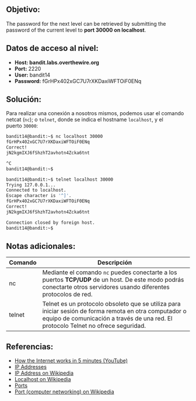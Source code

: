## Objetivo:
The password for the next level can be retrieved by submitting the password of the current level to **port 30000 on localhost**.

## Datos de acceso al nivel:
- **Host: bandit.labs.overthewire.org** 
- **Port:** 2220
- **User:** bandit14
- **Password:** fGrHPx402xGC7U7rXKDaxiWFTOiF0ENq

## Solución:
Para realizar una conexión a nosotros mismos, podemos usar el comando netcat (`nc`); o `telnet`, donde se indica el hostname `localhost`, y el puerto `30000`:

```bash
bandit14@bandit:~$ nc localhost 30000
fGrHPx402xGC7U7rXKDaxiWFTOiF0ENq
Correct!
jN2kgmIXJ6fShzhT2avhotn4Zcka6tnt

^C
bandit14@bandit:~$
```

```bash
bandit14@bandit:~$ telnet localhost 30000
Trying 127.0.0.1...
Connected to localhost.
Escape character is '^]'.
fGrHPx402xGC7U7rXKDaxiWFTOiF0ENq
Correct!
jN2kgmIXJ6fShzhT2avhotn4Zcka6tnt

Connection closed by foreign host.
bandit14@bandit:~$
```

## Notas adicionales:

| Comando | Descripción |
| --- | --- |
| nc | Mediante el comando `nc` puedes conectarte a los puertos **TCP/UDP** de un host. De este modo podrás conectarte otros servidores usando diferentes protocolos de red. |
| telnet | Telnet es un protocolo obsoleto que se utiliza para iniciar sesión de forma remota en otra computador o equipo de comunicación a través de una red. El protocolo Telnet no ofrece seguridad. |


## Referencias:
-  [How the Internet works in 5 minutes (YouTube)](https://www.youtube.com/watch?v=7_LPdttKXPc) 
-   [IP Addresses](http://computer.howstuffworks.com/web-server5.htm)
-   [IP Address on Wikipedia](https://en.wikipedia.org/wiki/IP_address)
-   [Localhost on Wikipedia](https://en.wikipedia.org/wiki/Localhost)
-   [Ports](http://computer.howstuffworks.com/web-server8.htm)
-   [Port (computer networking) on Wikipedia](https://en.wikipedia.org/wiki/Port_(computer_networking))